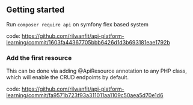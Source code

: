 ## Getting started

Run `composer require api` on symfony flex based system

code: https://github.com/rilwanfit/api-platform-learning/commit/1603fa44367705bbb6426d1d3b693181eae1792b

### Add the first resource

This can be done via adding @ApiResource annotation to any PHP class, which will enable the CRUD endpoints by default.

code: https://github.com/rilwanfit/api-platform-learning/commit/fa9571b723f93a311011aa1109c50aea5d70e1d6